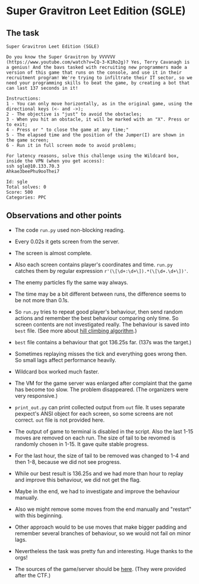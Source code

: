 # Super Gravitron Leet Edition (SGLE)

## The task

```
Super Gravitron Leet Edition (SGLE)

Do you know the Super Gravitron by VVVVVV (https://www.youtube.com/watch?v=CQ-3-K1Ro2g)? Yes, Terry Cavanagh is a genius! And the bavs tasked with recruiting new programmers made a version of this game that runs on the console, and use it in their recruitment program! We're trying to infiltrate their IT sector, so we need your programming skills to beat the game, by creating a bot that can last 137 seconds in it!

Instructions:
1 - You can only move horizontally, as in the original game, using the directional keys (<- and ->);
2 - The objective is "just" to avoid the obstacles;
3 - When you hit an obstacle, it will be marked with an "X". Press or to exit;
4 - Press or " to close the game at any time;"
5 - The elapsed time and the position of the Jumper(I) are shown in the game screen;
6 - Run it in full screen mode to avoid problems;

For latency reasons, solve this challenge using the Wildcard box, inside the VPN (when you get access):
ssh sgle@10.133.70.3
Ahkae3beePhu9ooThei7

Id: sgle
Total solves: 0
Score: 500
Categories: PPC
```

## Observations and other points

- The code `run.py` used non-blocking reading.

- Every 0.02s it gets screen from the server.

- The screen is almost complete.

- Also each screen contains player's coordinates and time. `run.py` catches them by regular expression `r'(\[\d+:\d+\]).*(\[\d+.\d+\])'`.

- The enemy particles fly the same way always.

- The time may be a bit different between runs, the difference seems to be not more than 0.1s.

- So `run.py` tries to repeat good player's behaviour, then send random actions and remember the best behaviour comparing only time. So screen contents are not investigated really. The behaviour is saved into `best` file. (See more about [hill climbing algorithm](https://en.wikipedia.org/wiki/Hill_climbing).)

- `best` file contains a behaviour that got 136.25s far. (137s was the target.)

- Sometimes replaying misses the tick and everything goes wrong then. So small lags affect performance heavily.

- Wildcard box worked much faster.

- The VM for the game server was enlarged after complaint that the game has become too slow. The problem disappeared. (The organizers were very responsive.)

- `print_out.py` can print collected output from `out` file. It uses separate pexpect's ANSI object for each screen, so some screens are not correct. `out` file is not provided here.

- The output of game to terminal is disabled in the script. Also the last 1-15 moves are removed on each run. The size of tail to be revomed is randomly chosen in 1-15. It gave quite stable progress.

- For the last hour, the size of tail to be removed was changed to 1-4 and then 1-8, because we did not see progress.

- While our best result is 136.25s and we had more than hour to replay and improve this behaviour, we did not get the flag.

- Maybe in the end, we had to investigate and improve the behaviour manually.

- Also we might remove some moves from the end manually and "restart" with this beginning.

- Other approach would to be use moves that make bigger padding and remember several branches of behaviour, so we would not fail on minor lags.

- Nevertheless the task was pretty fun and interesting. Huge thanks to the orgs!

- The sources of the game/server should be [here](https://github.com/pauloklaus/sgle-game). (They were provided after the CTF.)
